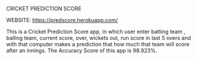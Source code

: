  CRICKET PREDICTION SCORE
 
 WEBSITE: https://predscore.herokuapp.com/
 
 
 This is a Cricket Prediction Score app, in which user enter batting team , balling team, current score, over, wickets out, run score in last 5 overs and with that computer makes a prediction that how much that team will score after an innings. The Accuracy Score of this app is 98.923%.

